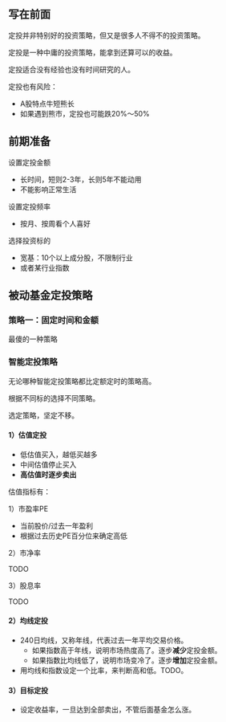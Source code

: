 ## 写在前面

定投并非特别好的投资策略，但又是很多人不得不的投资策略。

定投是一种中庸的投资策略，能拿到还算可以的收益。

定投适合没有经验也没有时间研究的人。

定投也有风险：

* A股特点牛短熊长
* 如果遇到熊市，定投也可能跌20%～50%

## 前期准备

设置定投金额

* 长时间，短则2-3年，长则5年不能动用
* 不能影响正常生活

设置定投频率

* 按月、按周看个人喜好

选择投资标的

* 宽基：10个以上成分股，不限制行业
* 或者某行业指数

## 被动基金定投策略

### 策略一：固定时间和金额

最傻的一种策略

### 智能定投策略

无论哪种智能定投策略都比定额定时的策略高。

根据不同标的选择不同策略。

选定策略，坚定不移。

#### 1）估值定投

* 低估值买入，越低买越多
* 中间估值停止买入
* **高估值时逐步卖出**

估值指标有：

1）市盈率PE

* 当前股价/过去一年盈利
* 根据过去历史PE百分位来确定高低

2）市净率

TODO

3）股息率

TODO

#### 2）均线定投

* 240日均线，又称年线，代表过去一年平均交易价格。
  * 如果指数高于年线，说明市场热度高了。逐步**减少**定投金额。
  * 如果指数比均线低了，说明市场变冷了。逐步**增加**定投金额。
* 用均线和指数设定一个比率，来判断高和低。TODO。

#### 3）目标定投

* 设定收益率，一旦达到全部卖出，不管后面基金怎么涨。

